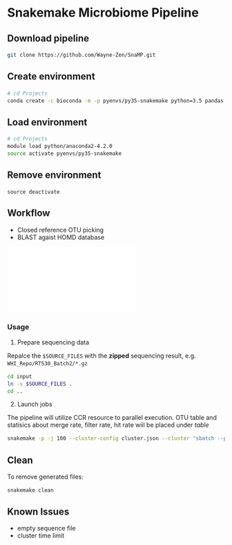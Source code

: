 # Snakemake Microbiome Pipeline

## Download pipeline
```bash
git clone https://github.com/Wayne-Zen/SnaMP.git
```

## Create environment

```bash
# cd Projects
conda create -c bioconda -m -p pyenvs/py35-snakemake python=3.5 pandas snakemake
```

## Load environment

```bash
# cd Projects
module load python/anaconda2-4.2.0
source activate pyenvs/py35-snakemake
```

## Remove environment 

```
source deactivate
```

## Workflow

  * Closed reference OTU picking 
  * BLAST agaist HOMD database

![workflow_0](misc/dag.pdf)

### Usage

1. Prepare sequencing data

  Repalce the `$SOURCE_FILES` with the __zipped__ sequencing result, e.g. `WHI_Repo/RT530_Batch2/*.gz`

  ```bash
  cd input
  ln -s $SOURCE_FILES .
  cd ..
  ```

2. Launch jobs

  The pipeline will utilize CCR resource to parallel execution.
  OTU table and statisics about merge rate, filter rate, hit rate wiil be placed under _table_

  ```bash
  snakemake -p -j 100 --cluster-config cluster.json --cluster "sbatch --partition {cluster.partition} --time {cluster.time} --nodes {cluster.nodes} --ntasks-per-node {cluster.ntasks-per-node}"
  ```
  
## Clean

  To remove generated files:
  ```
  snakemake clean
  ```

## Known Issues

* empty sequence file
* cluster time limit
